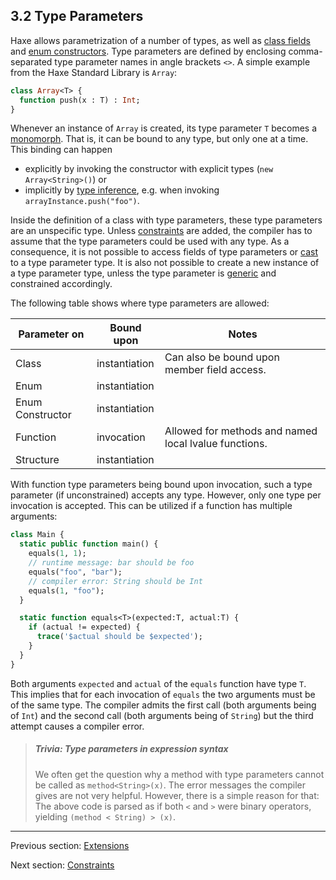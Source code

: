 ## 3.2 Type Parameters

Haxe allows parametrization of a number of types, as well as [class fields](class-field.md) and [enum constructors](types-enum-constructor.md). Type parameters are defined by enclosing comma-separated type parameter names in angle brackets `<>`. A simple example from the Haxe Standard Library is `Array`:

```haxe
class Array<T> {
  function push(x : T) : Int;
}
```
Whenever an instance of `Array` is created, its type parameter `T` becomes a [monomorph](types-monomorph.md). That is, it can be bound to any type, but only one at a time. This binding can happen

* explicitly by invoking the constructor with explicit types (`new Array<String>()`) or
* implicitly by [type inference](type-system-type-inference.md), e.g. when invoking `arrayInstance.push("foo")`.

Inside the definition of a class with type parameters, these type parameters are an unspecific type. Unless [constraints](type-system-type-parameter-constraints.md) are added, the compiler has to assume that the type parameters could be used with any type. As a consequence, it is not possible to access fields of type parameters or [cast](expression-cast.md) to a type parameter type. It is also not possible to create a new instance of a type parameter type, unless the type parameter is [generic](type-system-generic.md) and constrained accordingly. 

The following table shows where type parameters are allowed:

Parameter on  | Bound upon  | Notes 
 --- | --- | ---
Class  | instantiation  | Can also be bound upon member field access. 
Enum  | instantiation  | 
Enum Constructor  | instantiation  | 
Function  | invocation  | Allowed for methods and named local lvalue functions. 
Structure  | instantiation  | 
 

With function type parameters being bound upon invocation, such a type parameter (if unconstrained) accepts any type. However, only one type per invocation is accepted. This can be utilized if a function has multiple arguments:

```haxe
class Main {
  static public function main() {
    equals(1, 1);
    // runtime message: bar should be foo
    equals("foo", "bar");
    // compiler error: String should be Int
    equals(1, "foo");
  }

  static function equals<T>(expected:T, actual:T) {
    if (actual != expected) {
      trace('$actual should be $expected');
    }
  }
}
```

Both arguments `expected` and `actual` of the `equals` function have type `T`. This implies that for each invocation of `equals` the two arguments must be of the same type. The compiler admits the first call (both arguments being of `Int`) and the second call (both arguments being of `String`) but the third attempt causes a compiler error.

> ##### Trivia: Type parameters in expression syntax
>
> We often get the question why a method with type parameters cannot be called as `method<String>(x)`. The error messages the compiler gives are not very helpful. However, there is a simple reason for that: The above code is parsed as if both `<` and `>` were binary operators, yielding `(method < String) > (x)`.

---

Previous section: [Extensions](type-system-extensions.md)

Next section: [Constraints](type-system-type-parameter-constraints.md)